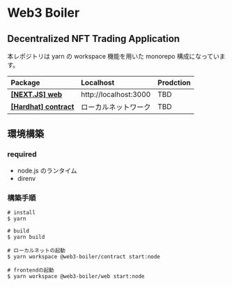 # Web3 Boiler

## Decentralized NFT Trading Application

本レポジトリは yarn の workspace 機能を用いた monorepo 構成になっています。

| Package                                       | Localhost             | Prodction |
| :-------------------------------------------- | :-------------------- | :-------- |
| **[[NEXT.JS] web](./packages/web)**           | http://localhost:3000 | TBD       |
| **[[Hardhat] contract](./packages/contract)** | ローカルネットワーク  | TBD       |

## 環境構築

### required

- node.js のランタイム
- direnv

### 構築手順

```
# install
$ yarn

# build
$ yarn build

# ローカルネットの起動
$ yarn workspace @web3-boiler/contract start:node

# frontendの起動
$ yarn workspace @web3-boiler/web start:node
```
